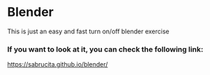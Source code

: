 # Blender

This is just an easy and fast turn on/off blender exercise

### If you want to look at it, you can check the following link:

https://sabrucita.github.io/blender/